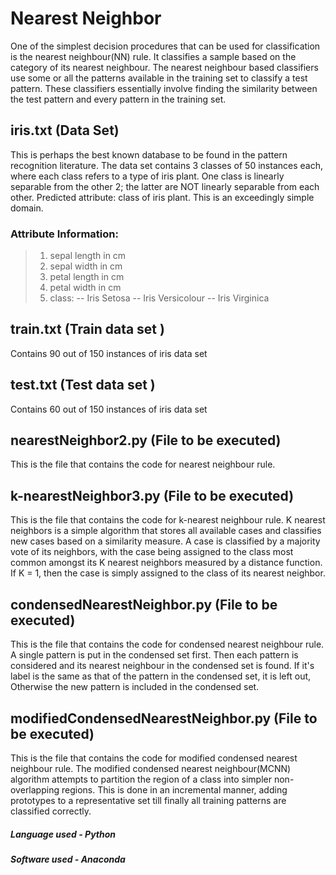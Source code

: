 # Nearest Neighbor
One of the simplest decision procedures that can be used for classification is the nearest neighbour(NN) rule. It classifies a sample based on the category of its nearest neighbour. The nearest neighbour based classifiers use some or all the patterns available in the training set to classify a test pattern. These classifiers essentially involve finding the similarity between the test pattern and every pattern in the training set.

## iris.txt (Data Set)
This is perhaps the best known database to be found in the pattern recognition literature. The data set contains 3 classes of 50 instances each, where each class refers to a type of iris plant. One class is linearly separable from the other 2; the latter are NOT linearly separable from each other. 
Predicted attribute: class of iris plant. 
This is an exceedingly simple domain. 

### Attribute Information:

> 1) sepal length in cm 
> 2) sepal width in cm 
> 3) petal length in cm 
> 4) petal width in cm 
> 5) class: 
> -- Iris Setosa 
> -- Iris Versicolour 
> -- Iris Virginica

## train.txt (Train data set )
Contains 90 out of 150 instances of iris data set 

## test.txt (Test data set )
Contains 60 out of 150 instances of iris data set

## nearestNeighbor2.py (File to be executed)
This is the file that contains the code for nearest neighbour rule.

## k-nearestNeighbor3.py (File to be executed)
This is the file that contains the code for k-nearest neighbour rule.
K nearest neighbors is a simple algorithm that stores all available cases and classifies new cases based on a similarity measure. A case is classified by a majority vote of its neighbors, with the case being assigned to the class most common amongst its K nearest neighbors measured by a distance function.
If K = 1, then the case is simply assigned to the class of its nearest neighbor. 

## condensedNearestNeighbor.py (File to be executed)
This is the file that contains the code for condensed nearest neighbour rule.
A single pattern is put in the condensed set first. Then each pattern is considered and its nearest neighbour in the condensed set is found. If it's label is the same as that of the pattern in the condensed set, it is left out, Otherwise the new pattern is included in the condensed set.

## modifiedCondensedNearestNeighbor.py (File to be executed)
This is the file that contains the code for modified condensed nearest neighbour rule. 
The modified condensed nearest neighbour(MCNN) algorithm attempts to partition the region of a class into simpler non-overlapping regions. This is done in an incremental manner, adding prototypes to a representative set till finally all training patterns are classified correctly.

##### Language used - Python
##### Software used - Anaconda  